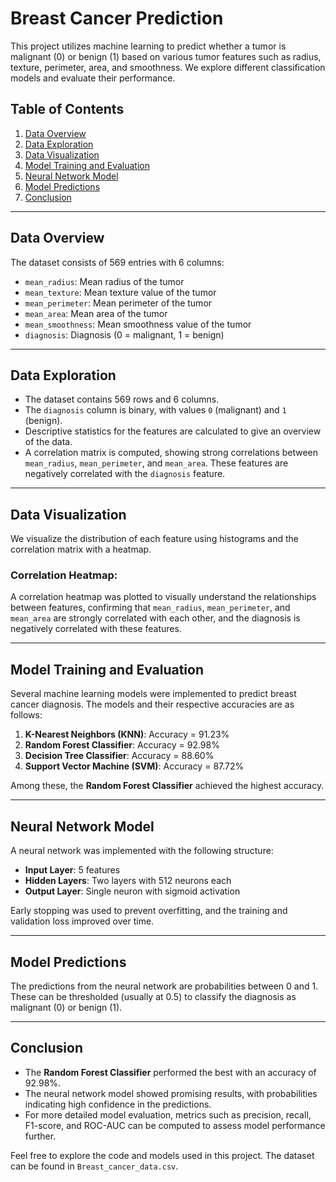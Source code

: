 # Breast Cancer Prediction

This project utilizes machine learning to predict whether a tumor is malignant (0) or benign (1) based on various tumor features such as radius, texture, perimeter, area, and smoothness. We explore different classification models and evaluate their performance.

## Table of Contents
1. [Data Overview](#data-overview)
2. [Data Exploration](#data-exploration)
3. [Data Visualization](#data-visualization)
4. [Model Training and Evaluation](#model-training-and-evaluation)
5. [Neural Network Model](#neural-network-model)
6. [Model Predictions](#model-predictions)
7. [Conclusion](#conclusion)

---

## Data Overview
The dataset consists of 569 entries with 6 columns:
- `mean_radius`: Mean radius of the tumor
- `mean_texture`: Mean texture value of the tumor
- `mean_perimeter`: Mean perimeter of the tumor
- `mean_area`: Mean area of the tumor
- `mean_smoothness`: Mean smoothness value of the tumor
- `diagnosis`: Diagnosis (0 = malignant, 1 = benign)

---

## Data Exploration
- The dataset contains 569 rows and 6 columns.
- The `diagnosis` column is binary, with values `0` (malignant) and `1` (benign).
- Descriptive statistics for the features are calculated to give an overview of the data.
- A correlation matrix is computed, showing strong correlations between `mean_radius`, `mean_perimeter`, and `mean_area`. These features are negatively correlated with the `diagnosis` feature.

---

## Data Visualization
We visualize the distribution of each feature using histograms and the correlation matrix with a heatmap.

### Correlation Heatmap:
A correlation heatmap was plotted to visually understand the relationships between features, confirming that `mean_radius`, `mean_perimeter`, and `mean_area` are strongly correlated with each other, and the diagnosis is negatively correlated with these features.

---

## Model Training and Evaluation
Several machine learning models were implemented to predict breast cancer diagnosis. The models and their respective accuracies are as follows:

1. **K-Nearest Neighbors (KNN)**: Accuracy = 91.23%
2. **Random Forest Classifier**: Accuracy = 92.98%
3. **Decision Tree Classifier**: Accuracy = 88.60%
4. **Support Vector Machine (SVM)**: Accuracy = 87.72%

Among these, the **Random Forest Classifier** achieved the highest accuracy.

---

## Neural Network Model
A neural network was implemented with the following structure:
- **Input Layer**: 5 features
- **Hidden Layers**: Two layers with 512 neurons each
- **Output Layer**: Single neuron with sigmoid activation

Early stopping was used to prevent overfitting, and the training and validation loss improved over time.

---

## Model Predictions
The predictions from the neural network are probabilities between 0 and 1. These can be thresholded (usually at 0.5) to classify the diagnosis as malignant (0) or benign (1).

---

## Conclusion
- The **Random Forest Classifier** performed the best with an accuracy of 92.98%.
- The neural network model showed promising results, with probabilities indicating high confidence in the predictions.
- For more detailed model evaluation, metrics such as precision, recall, F1-score, and ROC-AUC can be computed to assess model performance further.

Feel free to explore the code and models used in this project. The dataset can be found in `Breast_cancer_data.csv`.
